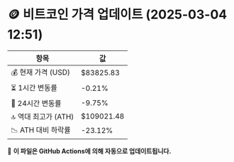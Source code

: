 # 🪙 비트코인 가격 업데이트 (2025-03-04 12:51)

| 항목                | 값 |
|--------------------|----------------|
| 💰 현재 가격 (USD) | $83825.83 |
| ⏳ 1시간 변동률    | -0.21% |
| 📆 24시간 변동률   | -9.75% |
| 🔝 역대 최고가 (ATH) | $109021.48 |
| 📉 ATH 대비 하락률 | -23.12% |

🔄 **이 파일은 GitHub Actions에 의해 자동으로 업데이트됩니다.**
